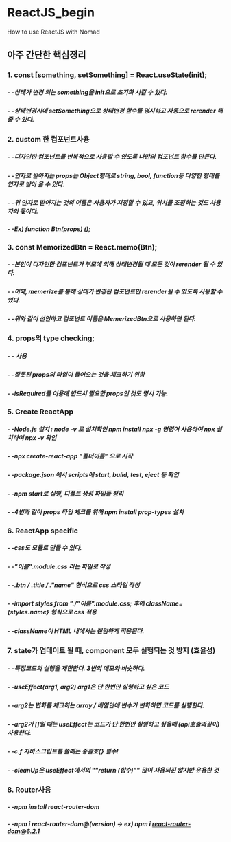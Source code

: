# ReactJS_begin
How to use ReactJS with Nomad

## 아주 간단한 핵심정리

### 1. const [something, setSomething] = React.useState(init);
#####  - -상태가 변경 되는 something을 init으로 초기화 시킬 수 있다.
#####  - -상태변경시에 setSomething으로 상태변경 함수를 명시하고 자동으로 rerender 해줄 수 있다.
 
### 2. custom 한 컴포넌트사용
##### - -디자인한 컴포넌트를 반복적으로 사용할 수 있도록 나만의 컴포넌트 함수를 만든다.
##### - -인자로 받아지는 props는 Object형태로 string, bool, function등 다양한 형태를 인자로 받아 올 수 있다.
##### - -위 인자로 받아지는 것의 이름은 사용자가 지정할 수 있고, 위치를 조정하는 것도 사용자의 몫이다.
##### - -Ex) function Btn(props) ();

### 3. const MemorizedBtn = React.memo(Btn);
##### - -본인이 디자인한 컴포넌트가 부모에 의해 상태변경될 때 모든 것이 rerender 될 수 있다.
##### - -이때, memerize를 통해 상태가 변경된 컴포넌트만 rerender될 수 있도록 사용할 수 있다.
##### - -위와 같이 선언하고 컴포넌트 이름은 MemerizedBtn으로 사용하면 된다.

### 4. props의 type checking;
##### - -<script src="https://unpkg.com/prop-types@15.7.2/prop-types.js"></script> 사용
##### - -잘못된 props의 타입이 들어오는 것을 체크하기 위함
##### - -isRequired를 이용해 반드시 필요한 props인 것도 명시 가능.

### 5. Create ReactApp
##### - -Node.js 설치 : node -v 로 설치확인 npm install npx -g 명령어 사용하여 npx 설치하여 npx -v 확인
##### - -npx create-react-app "폴더이름" 으로 시작
##### - -package.json 에서 scripts에 start, bulid, test, eject 등 확인
##### - -npm start로 실행, 디폴트 생성 파일들 정리
##### - -4번과 같이 props 타입 체크를 위해 npm install prop-types 설치

### 6. ReactApp specific
##### - -css도 모듈로 만들 수 있다.
##### - -"이름".module.css 라는 파일로 작성
##### - -.btn / .title / ."name" 형식으로 css 스타일 작성
##### - -import styles from "./"이름".module.css; 후에 className={styles.name} 형식으로 css 적용 
##### - -className이 HTML 내에서는 랜덤하게 적용된다.


### 7. state가 업데이트 될 때, component 모두 실행되는 것 방지 (효율성) 
##### - -특정코드의 실행을 제한한다. 3번의 메모와 비슷하다.
##### - -useEffect(arg1, arg2) arg1은 단 한번만 실행하고 싶은 코드
##### - -arg2는 변화를 체크하는 array / 배열안에 변수가 변화하면 코드를 실행한다.
##### - -arg2가 []일 때는 useEffect는 코드가 단 한번만 실행하고 싶을때 (api호출과같이) 사용한다.
##### - -c.f 자바스크립트를 쓸때는 중괄호{} 필수!
##### - -cleanUp은 useEffect에서의 ""return (함수)"" 많이 사용되진 않지만 유용한 것

### 8. Router사용  
##### - -npm install react-router-dom
##### - -npm i react-router-dom@(version) -> ex) npm i react-router-dom@6.2.1